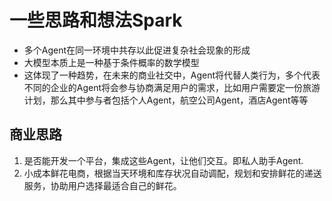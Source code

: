 # 一些思路和想法Spark

- 多个Agent在同一环境中共存以此促进复杂社会现象的形成
- 大模型本质上是一种基于条件概率的数学模型
- 这体现了一种趋势，在未来的商业社交中，Agent将代替人类行为，多个代表不同的企业的Agent将会参与协商满足用户的需求，比如用户需要定一份旅游计划，那么其中参与者包括个人Agent，航空公司Agent，酒店Agent等等

## 商业思路

1. 是否能开发一个平台，集成这些Agent，让他们交互。即私人助手Agent.
2. 小成本鲜花电商，根据当天环境和库存状况自动调配，规划和安排鲜花的递送服务，协助用户选择最适合自己的鲜花。
